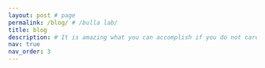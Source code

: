 ```yaml
---
layout: post # page
permalink: /blog/ # /bulla lab/
title: blog
description: # It is amazing what you can accomplish if you do not care who gets the credit. - Harry Truman
nav: true
nav_order: 3
---
```


<!-- ---

### general info

The lab is being established at Faculty of Environmental Sciences, Czech University of Life Sciencess Prague. 

### scientific approach

Our lab will have a flat hierarchical structure with uninimous decession making, and genuin non-violent communicatiton. The scientific rigour is what matters to us.

### teaching and mentoring approach

**Student oriented course design** - We start by asking the students what and how they want to learn and fluidly design/change the course according to students needs. -->